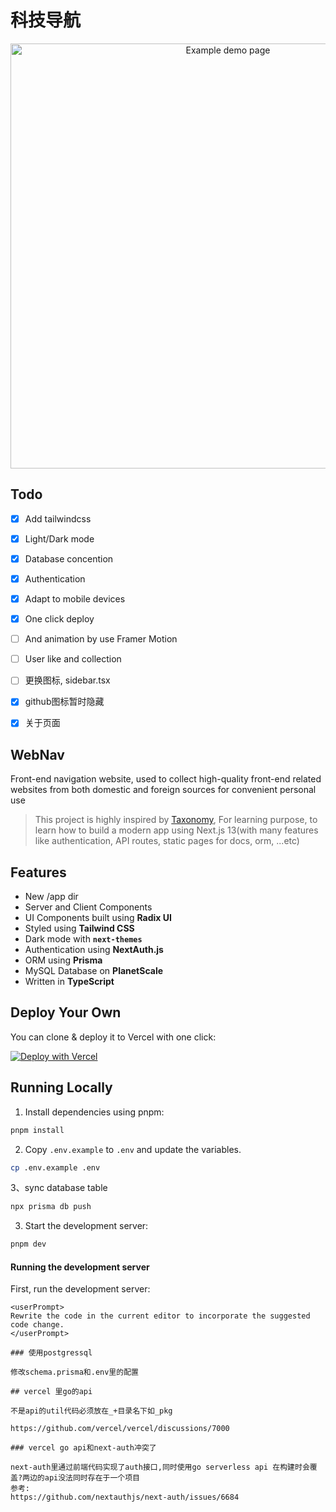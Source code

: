# 科技导航

<p align="center">
  <a href="https://webnav.codefe.top/">
    <img alt="Example demo page" src="https://cos.codefe.top/images/webnav-screenshot-demo.png" width="680">
  </a>
</p>

## Todo
- [x] Add tailwindcss
- [x] Light/Dark mode
- [x] Database concention
- [x] Authentication
- [x] Adapt to mobile devices
- [x] One click deploy
- [ ] And animation by use Framer Motion
- [ ] User like and collection
- [ ] 更换图标, sidebar.tsx
- [x] github图标暂时隐藏
- [x] 关于页面


## WebNav

Front-end navigation website, used to collect high-quality front-end related websites from both domestic and foreign sources for convenient personal use

> This project is highly inspired by [Taxonomy](https://github.com/shadcn/taxonomy), For learning purpose, to learn how to build a modern app using Next.js 13(with many features like authentication, API routes, static pages for docs, orm, ...etc)


## Features

- New /app dir
- Server and Client Components
- UI Components built using **Radix UI**
- Styled using **Tailwind CSS**
- Dark mode with **`next-themes`**
- Authentication using **NextAuth.js**
- ORM using **Prisma**
- MySQL Database on **PlanetScale**
- Written in **TypeScript**

## Deploy Your Own
You can clone & deploy it to Vercel with one click:

[![Deploy with Vercel](https://vercel.com/button)](https://vercel.com/new/clone?repository-url=https%3A%2F%2Fgithub.com%2Fwangfengyuan%2Ffrontend-nav&env=DATABASE_URL,GITHUB_CLIENT_ID,GITHUB_CLIENT_SECRET,GOOGLE_CLIENT_ID,GOOGLE_CLIENT_SECRET,NEXTAUTH_SECRET,NEXTAUTH_URL&envDescription=DATABASE_URL%E3%80%81CLIENT_ID%E3%80%81CLIENT_SECRET%20are%20used%20to%20store%20user%20infomation&demo-title=Front-end%20navigation%20website&demo-url=https%3A%2F%2Fwebnav.codefe.top%2F&demo-image=https%3A%2F%2Fcos.codefe.top%2Fimages%2Fwebnav-screenshot-demo.png)


## Running Locally

1. Install dependencies using pnpm:

```sh
pnpm install
```

2. Copy `.env.example` to `.env` and update the variables.

```sh
cp .env.example .env
```

3、sync database table
```sh
npx prisma db push
```

3. Start the development server:

```sh
pnpm dev
```

#### Running the development server

First, run the development server:
```
<userPrompt>
Rewrite the code in the current editor to incorporate the suggested code change.
</userPrompt>

### 使用postgressql

修改schema.prisma和.env里的配置

## vercel 里go的api

不是api的util代码必须放在_+目录名下如_pkg

https://github.com/vercel/vercel/discussions/7000

### vercel go api和next-auth冲突了

next-auth里通过前端代码实现了auth接口,同时使用go serverless api 在构建时会覆盖?两边的api没法同时存在于一个项目
参考:
https://github.com/nextauthjs/next-auth/issues/6684
